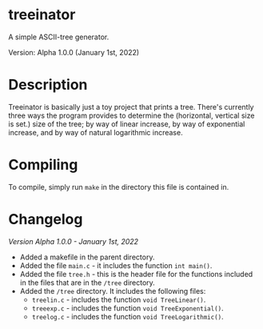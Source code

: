 # treeinator
A simple ASCII-tree generator.

Version: Alpha 1.0.0 (January 1st, 2022)


# Description

  Treeinator is basically just a toy project that prints a tree. There's currently three ways the program provides to determine the (horizontal, vertical size is set.) size of the tree; by way of linear increase, by way of exponential increase, and by way of natural logarithmic increase.

# Compiling

  To compile, simply run ``make`` in the directory this file is contained in.


# Changelog

  *Version Alpha 1.0.0 - January 1st, 2022*
  - Added a makefile in the parent directory.
  - Added the file ``main.c`` - it includes the function ``int main()``.
  - Added the file ``tree.h`` - this is the header file for the functions included in the files that are in the ``/tree`` directory.
  - Added the ``/tree`` directory. It includes the following files:
    - ``treelin.c`` - includes the function ``void TreeLinear()``.
    - ``treeexp.c`` - includes the function ``void TreeExponential()``.
    - ``treelog.c`` - includes the function ``void TreeLogarithmic()``.
